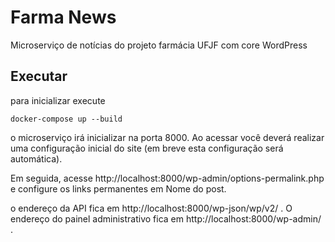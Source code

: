 # Farma News

Microserviço de notícias do projeto farmácia UFJF com core WordPress

## Executar

para inicializar execute

    docker-compose up --build

o microserviço irá inicializar na porta 8000. Ao acessar você deverá realizar uma configuração inicial do site (em breve esta configuração será automática).

Em seguida, acesse http://localhost:8000/wp-admin/options-permalink.php e configure os links permanentes em Nome do post.

o endereço da API fica em http://localhost:8000/wp-json/wp/v2/ . O endereço do painel administrativo fica em http://localhost:8000/wp-admin/ .